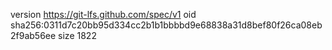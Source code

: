 version https://git-lfs.github.com/spec/v1
oid sha256:0311d7c20bb95d334cc2b1b1bbbbd9e68838a31d8bef80f26ca08eb2f9ab56ee
size 1822
